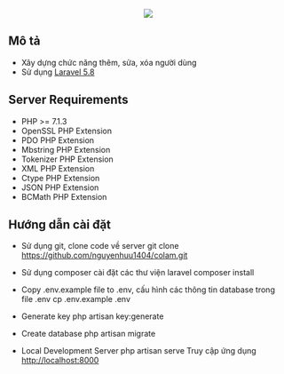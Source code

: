 <p align="center"><img src="https://laravel.com/assets/img/components/logo-laravel.svg"></p>

## Mô tả

- Xây dựng chức năng thêm, sửa, xóa người dùng
- Sử dụng [Laravel 5.8](https://laravel.com/docs/5.8)

## Server Requirements

- PHP >= 7.1.3
- OpenSSL PHP Extension
- PDO PHP Extension
- Mbstring PHP Extension
- Tokenizer PHP Extension
- XML PHP Extension
- Ctype PHP Extension
- JSON PHP Extension
- BCMath PHP Extension

## Hướng dẫn cài đặt

- Sử dụng git, clone code về server
git clone https://github.com/nguyenhuu1404/colam.git

- Sử dụng composer cài đặt các thư viện laravel
composer install

- Copy .env.example file to .env, cấu hình các thông tin database trong file .env
cp .env.example .env

- Generate key
php artisan key:generate

- Create database 
php artisan migrate

- Local Development Server 
php artisan serve
Truy cập ứng dụng [http://localhost:8000](http://localhost:8000)
